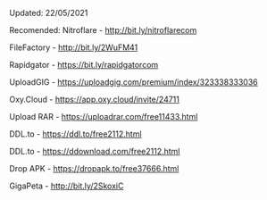Updated: 22/05/2021

Recomended:
Nitroflare - http://bit.ly/nitroflarecom

FileFactory - http://bit.ly/2WuFM41

Rapidgator - https://bit.ly/rapidgatorcom

UploadGIG - https://uploadgig.com/premium/index/323338333036

Oxy.Cloud - https://app.oxy.cloud/invite/24711

Upload RAR - https://uploadrar.com/free11433.html

DDL.to - https://ddl.to/free2112.html

DDL.to - https://ddownload.com/free2112.html

Drop APK - https://dropapk.to/free37666.html

GigaPeta - http://bit.ly/2SkoxiC
